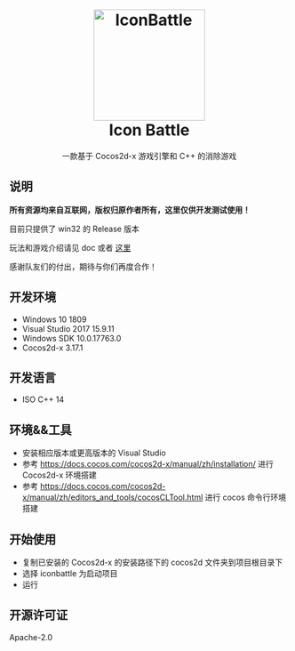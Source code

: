 <h1 align="center">
  <a href="https://github.com/Tang1705/IconBattle" title="InconBattle Documentation">
    <img alt="IconBattle" src="http://static.zybuluo.com/TangWill/v02g06cdibns0krhjs2y42ra/icon.png" width="200px" height="200px" />
  </a>
  <br />
  Icon Battle
</h1>

<p align="center">
  一款基于 Cocos2d-x 游戏引擎和 C++ 的消除游戏
</p>

## 说明

**所有资源均来自互联网，版权归原作者所有，这里仅供开发测试使用！**



目前只提供了 win32 的 Release 版本

玩法和游戏介绍请见 doc 或者 [这里](https://tang5618.com/wordpress/?p=571)

感谢队友们的付出，期待与你们再度合作！

## 开发环境
- Windows 10 1809
- Visual Studio 2017 15.9.11
- Windows SDK 10.0.17763.0
- Cocos2d-x 3.17.1

## 开发语言
- ISO C++ 14

## 环境&&工具
- 安装相应版本或更高版本的 Visual Studio
- 参考 https://docs.cocos.com/cocos2d-x/manual/zh/installation/ 进行 Cocos2d-x 环境搭建
- 参考 https://docs.cocos.com/cocos2d-x/manual/zh/editors_and_tools/cocosCLTool.html 进行 cocos 命令行环境搭建

## 开始使用
- 复制已安装的 Cocos2d-x 的安装路径下的 cocos2d 文件夹到项目根目录下
- 选择 iconbattle 为启动项目
- 运行

## 开源许可证
Apache-2.0
